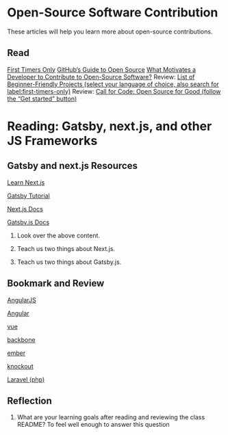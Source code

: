 # Open-Source Software Contribution
These articles will help you learn more about open-source contributions.

## Read
[First Timers Only](https://www.firsttimersonly.com/)
[GitHub’s Guide to Open Source](https://www.github.com/open-source)
[What Motivates a Developer to Contribute to Open-Source Software?](https://clearcode.cc/blog/why-developers-contribute-open-source-software/)
Review: [List of Beginner-Friendly Projects (select your language of choice, also search for label:first-timers-only)](https://github.com/search?q=label%3Agood-first-issue+archived%3Afalse)
Review: [Call for Code: Open Source for Good (follow the “Get started” button)](https://callforcode.org/)

# Reading: Gatsby, next.js, and other JS Frameworks

## Gatsby and next.js Resources
[Learn Next.js]()

[Gatsby Tutorial]()

[Next.js Docs]()

[Gatsby.js Docs]()

1. Look over the above content.
  1. Teach us two things about Next.js.
  
  
  2. Teach us two things about Gatsby.js.


## Bookmark and Review

[AngularJS]()

[Angular]()

[vue]()

[backbone]()

[ember]()

[knockout]()

[Laravel (php)]()

## Reflection
1. What are your learning goals after reading and reviewing the class README?
To feel well enough to answer this question
